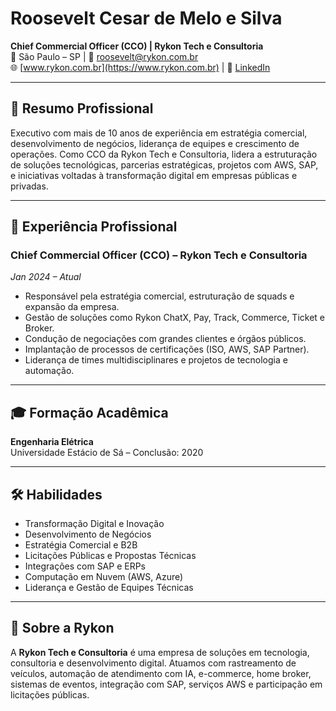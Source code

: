 # Roosevelt Cesar de Melo e Silva  
**Chief Commercial Officer (CCO) | Rykon Tech e Consultoria**  
📍 São Paulo – SP | 📧 roosevelt@rykon.com.br  
🌐 [www.rykon.com.br](https://www.rykon.com.br) | 🔗 [LinkedIn](https://linkedin.com/in/rooseveltcesar)

---

## 🧠 Resumo Profissional

Executivo com mais de 10 anos de experiência em estratégia comercial, desenvolvimento de negócios, liderança de equipes e crescimento de operações. Como CCO da Rykon Tech e Consultoria, lidera a estruturação de soluções tecnológicas, parcerias estratégicas, projetos com AWS, SAP, e iniciativas voltadas à transformação digital em empresas públicas e privadas.

---

## 💼 Experiência Profissional

### Chief Commercial Officer (CCO) – Rykon Tech e Consultoria  
*Jan 2024 – Atual*

- Responsável pela estratégia comercial, estruturação de squads e expansão da empresa.  
- Gestão de soluções como Rykon ChatX, Pay, Track, Commerce, Ticket e Broker.  
- Condução de negociações com grandes clientes e órgãos públicos.  
- Implantação de processos de certificações (ISO, AWS, SAP Partner).  
- Liderança de times multidisciplinares e projetos de tecnologia e automação.

---

## 🎓 Formação Acadêmica

**Engenharia Elétrica**  
Universidade Estácio de Sá – Conclusão: 2020

---

## 🛠️ Habilidades

- Transformação Digital e Inovação  
- Desenvolvimento de Negócios  
- Estratégia Comercial e B2B  
- Licitações Públicas e Propostas Técnicas  
- Integrações com SAP e ERPs  
- Computação em Nuvem (AWS, Azure)  
- Liderança e Gestão de Equipes Técnicas

---

## 🏢 Sobre a Rykon

A **Rykon Tech e Consultoria** é uma empresa de soluções em tecnologia, consultoria e desenvolvimento digital. Atuamos com rastreamento de veículos, automação de atendimento com IA, e-commerce, home broker, sistemas de eventos, integração com SAP, serviços AWS e participação em licitações públicas.
